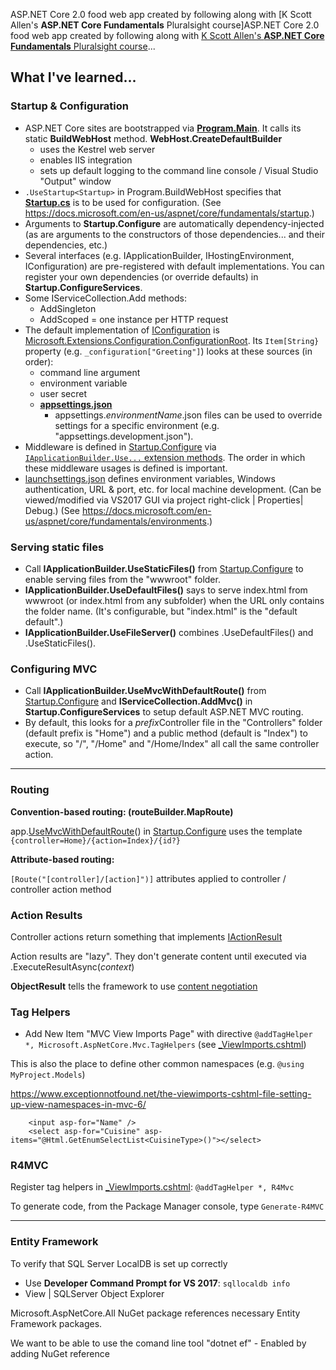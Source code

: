 ﻿ASP.NET Core 2.0 food web app created by following along with [K Scott Allen's **ASP.NET Core Fundamentals** Pluralsight course]ASP.NET Core 2.0 food web app created by following along with [K Scott Allen's **ASP.NET Core Fundamentals** Pluralsight course](https://www.pluralsight.com/courses/aspdotnet-core-fundamentals)...

## What I've learned...

### Startup & Configuration
* ASP.NET Core sites are bootstrapped via [**Program.Main**](DotNetCoreFood/Program.cs).
It calls its static **BuildWebHost** method. **WebHost.CreateDefaultBuilder**
	* uses the Kestrel web server
    * enables IIS integration
    * sets up default logging to the command line console / Visual Studio "Output" window
* `.UseStartup<Startup>` in Program.BuildWebHost specifies that [**Startup.cs**](DotNetCoreFood/Startup/Startup.cs)
is to be used for configuration. (See https://docs.microsoft.com/en-us/aspnet/core/fundamentals/startup.)
* Arguments to **Startup.Configure** are automatically dependency-injected
(as are arguments to the constructors of those dependencies... and their dependencies, etc.)
* Several interfaces (e.g. IApplicationBuilder, IHostingEnvironment, IConfiguration) are pre-registered with default implementations.
You can register your own dependencies (or override defaults) in **Startup.ConfigureServices**.
* Some IServiceCollection.Add methods:
  * AddSingleton
  * AddScoped = one instance per HTTP request
* The default implementation of [IConfiguration](https://docs.microsoft.com/en-us/dotnet/api/microsoft.extensions.configuration.iconfiguration?view=aspnetcore-2.0) 
is [Microsoft.Extensions.Configuration.ConfigurationRoot](https://docs.microsoft.com/en-us/dotnet/api/microsoft.extensions.configuration.configurationroot?view=aspnetcore-2.0).
Its `Item[String}` property (e.g. `_configuration["Greeting"]`) looks at these sources (in order):
	* command line argument
    * environment variable
    * user secret
    * [**appsettings.json**](DotNetCoreFood/appsettings.json)
      * appsettings.*environmentName*.json files can be used to override settings for a specific environment (e.g. "appsettings.development.json").
* Middleware is defined in [Startup.Configure](DotNetCoreFood/Startup/Startup.cs) via 
[`IApplicationBuilder.Use...` extension methods](https://docs.microsoft.com/en-us/dotnet/api/microsoft.aspnetcore.builder.iapplicationbuilder?view=aspnetcore-2.0).
The order in which these middleware usages is defined is important.
* [launchsettings.json](DotNetCoreFood/Properties/launchsettings.json) defines environment variables, 
Windows authentication, URL & port, etc. for local machine development.
(Can be viewed/modified via VS2017 GUI via project right-click | Properties| Debug.)
(See https://docs.microsoft.com/en-us/aspnet/core/fundamentals/environments.)

### Serving static files
* Call **IApplicationBuilder.UseStaticFiles()** from [Startup.Configure](DotNetCoreFood/Startup/Startup.cs) to enable serving files from the "wwwroot" folder.
* **IApplicationBuilder.UseDefaultFiles()** says to serve index.html from wwwroot (or index.html from any subfolder)
when the URL only contains the folder name. (It's configurable, but "index.html" is the "default default".)
* **IApplicationBuilder.UseFileServer()** combines .UseDefaultFiles() and .UseStaticFiles().

### Configuring MVC
* Call **IApplicationBuilder.UseMvcWithDefaultRoute()** from [Startup.Configure](DotNetCoreFood/Startup/Startup.cs)
and **IServiceCollection.AddMvc()** in **Startup.ConfigureServices** to setup default ASP.NET MVC routing.
* By default, this looks for a *prefix*Controller file in the "Controllers" folder (default prefix is "Home") and
a public method (default is "Index") to execute, so "/", "/Home" and "/Home/Index" all call the same controller action.
-----

### Routing

**Convention-based routing: (routeBuilder.MapRoute)**

app.[UseMvcWithDefaultRoute](https://docs.microsoft.com/en-us/dotnet/api/microsoft.aspnetcore.builder.mvcapplicationbuilderextensions.usemvcwithdefaultroute?view=aspnetcore-2.0)() in [Startup.Configure](DotNetCoreFood/Startup/Startup.cs) uses the template `{controller=Home}/{action=Index}/{id?}`

**Attribute-based routing:**

`[Route("[controller]/[action]")]` attributes applied to controller / controller action method

### Action Results
Controller actions return something that implements [IActionResult](https://docs.microsoft.com/en-us/dotnet/api/microsoft.aspnetcore.mvc.iactionresult?view=aspnetcore-2.0)

Action results are "lazy". They don't generate content until executed via .ExecuteResultAsync(*context*)

**ObjectResult** tells the framework to use [content negotiation](https://docs.microsoft.com/en-us/aspnet/core/mvc/models/formatting#content-negotiation)

### Tag Helpers
* Add New Item "MVC View Imports Page" with directive `@addTagHelper *, Microsoft.AspNetCore.Mvc.TagHelpers` (see [_ViewImports.cshtml](DotNetCoreFood/Views/_ViewImports.cshtml))

This is also the place to define other common namespaces (e.g. `@using MyProject.Models`)

https://www.exceptionnotfound.net/the-viewimports-cshtml-file-setting-up-view-namespaces-in-mvc-6/

```
    <input asp-for="Name" />
    <select asp-for="Cuisine" asp-items="@Html.GetEnumSelectList<CuisineType>()"></select>
```

### R4MVC

Register tag helpers in [_ViewImports.cshtml](DotNetCoreFood/Views/_ViewImports.cshtml): `@addTagHelper *, R4Mvc` 

To generate code, from the Package Manager console, type `Generate-R4MVC`

-----

### Entity Framework

To verify that SQL Server LocalDB is set up correctly
* Use **Developer Command Prompt for VS 2017**: `sqllocaldb info`
* View | SQLServer Object Explorer

Microsoft.AspNetCore.All NuGet package references necessary Entity Framework packages.

We want to be able to use the comand line tool "dotnet ef" - Enabled by adding NuGet reference 